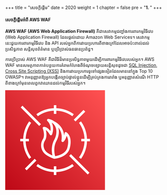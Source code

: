 +++
title = "សេចក្តីផ្តើម"
date = 2020
weight = 1
chapter = false
pre = "<b>1. </b>"
+++

#### សេចក្តីផ្តើមអំពី AWS WAF

**AWS WAF (AWS Web Application Firewall)** គឺជាសេវាកម្មជញ្ជាំងការពារកម្មវិធីវេប (Web Application Firewall) ដែលផ្តល់ដោយ Amazon Web Services។ សេវាកម្មនេះជួយការពារកម្មវិធីវេប និង API របស់អ្នកពីការវាយប្រហារពីខាងក្រៅដែលអាចប៉ះពាល់ដល់ប្រសិទ្ធភាព សន្តិសុខព័ត៌មាន ឬប្រើប្រាស់ធនធានប្រព័ន្ធ។

ការប្រើប្រាស់ AWS WAF គឺជាវិធីដ៏មានប្រសិទ្ធភាពមួយដើម្បីការពារកម្មវិធីវេបរបស់អ្នក។ AWS WAF មានសមត្ថភាពកាត់បន្ថយការគំរាមកំហែងពីចំណុចខ្សោយសន្តិសុខដូចជា [SQL Injection](https://owasp.org/www-community/attacks/SQL_Injection), [Cross Site Scripting (XSS)](https://owasp.org/www-community/attacks/xss/) និងការវាយប្រហារទូទៅផ្សេងទៀតដែលមាននៅក្នុង Top 10 OWASP។ វាអនុញ្ញាតឱ្យអ្នកបង្កើតច្បាប់ផ្ទាល់ខ្លួនដើម្បីគ្រប់គ្រងការរារាំង ឬអនុញ្ញាតសំណើ HTTP ពីខាងក្រៅមុនពេលពួកវាឈានដល់កម្មវិធីរបស់អ្នក។

![AWS WAF](./public/images/waficon.png)
